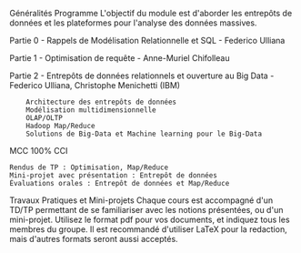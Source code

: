 GénéralitésProgrammeL'objectif du module est d'aborder les entrepôts de données et les plateformes pour l'analyse des données massives.Partie 0 - Rappels de Modélisation Relationnelle et SQL - Federico UllianaPartie 1 - Optimisation de requête - Anne-Muriel ChifolleauPartie 2 - Entrepôts de données relationnels et ouverture au Big Data - Federico Ulliana, Christophe Menichetti (IBM)        Architecture des entrepôts de données        Modélisation multidimensionnelle        OLAP/OLTP        Hadoop Map/Reduce        Solutions de Big-Data et Machine learning pour le Big-DataMCC100% CCI    Rendus de TP : Optimisation, Map/Reduce    Mini-projet avec présentation : Entrepôt de données    Évaluations orales : Entrepôt de données et Map/ReduceTravaux Pratiques et Mini-projetsChaque cours est accompagné d'un TD/TP permettant de se familiariser avec les notions présentées, ou d'un mini-projet.Utilisez le format pdf pour vos documents, et indiquez tous les membres du groupe. Il est recommandé d'utiliser LaTeX pour la redaction, mais d'autres formats seront aussi acceptés.